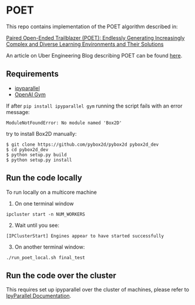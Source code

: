 # POET

This repo contains implementation of the POET algorithm described in:

[Paired Open-Ended Trailblazer (POET): Endlessly Generating Increasingly Complex and Diverse Learning Environments and Their Solutions](https://arxiv.org/abs/1901.01753)

An article on Uber Engineering Blog describing POET can be found [here](https://eng.uber.com/poet-open-ended-deep-learning/).

## Requirements

- [ipyparallel](https://github.com/ipython/ipyparallel)
- [OpenAI Gym](https://github.com/openai/gym)

If after `pip install ipyparallel gym` running the script fails with an error message: 
```
ModuleNotFoundError: No module named 'Box2D'
```
try to install Box2D manually:
```
$ git clone https://github.com/pybox2d/pybox2d pybox2d_dev
$ cd pybox2d_dev
$ python setup.py build
$ python setup.py install
```

## Run the code locally
To run locally on a multicore machine

1) On one terminal window

```ipcluster start -n NUM_WORKERS```

2) Wait until you see:

```[IPClusterStart] Engines appear to have started successfully```

3) On another terminal window:

```./run_poet_local.sh final_test```

## Run the code over the cluster

This requires set up ipyparallel over the cluster of machines, please refer to [IpyParallel Documentation](https://ipyparallel.readthedocs.io/en/latest/).


